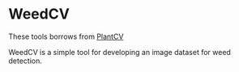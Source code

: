 # WeedCV
These tools borrows from [PlantCV](https://plantcv.danforthcenter.org/)

WeedCV is a simple tool for developing an image dataset for weed detection.
